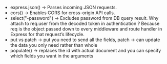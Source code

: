- express.json() → Parses incoming JSON requests.
- cors() → Enables CORS for cross-origin API calls.
- select("-password") → Excludes password from DB query result.
Why attach to req.user from the decoded token  in authentication ?
Because req is the object passed down to every middleware and route handler in Express for that request’s lifecycle.
- put vs patch -> put you need to send all the fields, patch -> can update the data you only need rather than whole 
- populate() -> replaces the id with actual document and you can specify which fields you want in the arguments